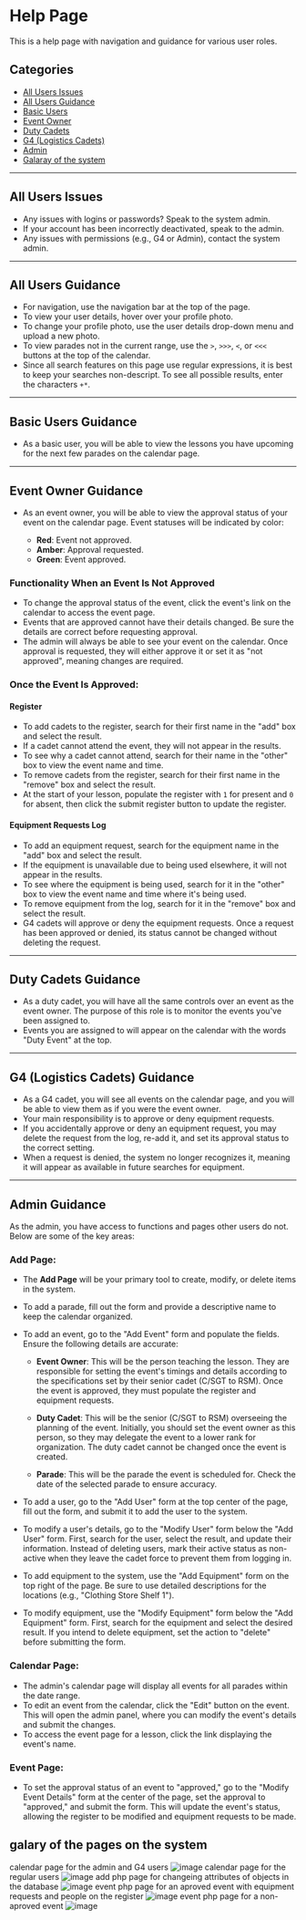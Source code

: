 # Help Page

This is a help page with navigation and guidance for various user roles.

## Categories

- [All Users Issues](#all-users-issues)
- [All Users Guidance](#all-users-guidance)
- [Basic Users](#basic-users-guidance)
- [Event Owner](#event-owner-guidance)
- [Duty Cadets](#duty-cadets-guidance)
- [G4 (Logistics Cadets)](#g4-logistics-cadets-guidance)
- [Admin](#admin-guidance)
- [Galaray of the system](#galary-of-the-pages-on-the-system)

---

## All Users Issues

- Any issues with logins or passwords? Speak to the system admin.
- If your account has been incorrectly deactivated, speak to the admin.
- Any issues with permissions (e.g., G4 or Admin), contact the system admin.

---

## All Users Guidance

- For navigation, use the navigation bar at the top of the page.
- To view your user details, hover over your profile photo.
- To change your profile photo, use the user details drop-down menu and upload a new photo.
- To view parades not in the current range, use the `>`, `>>>`, `<`, or `<<<` buttons at the top of the calendar.
- Since all search features on this page use regular expressions, it is best to keep your searches non-descript. To see all possible results, enter the characters `+*`.

---

## Basic Users Guidance

- As a basic user, you will be able to view the lessons you have upcoming for the next few parades on the calendar page.

---

## Event Owner Guidance

- As an event owner, you will be able to view the approval status of your event on the calendar page. Event statuses will be indicated by color:

  - **Red**: Event not approved.
  - **Amber**: Approval requested.
  - **Green**: Event approved.

### Functionality When an Event Is Not Approved

- To change the approval status of the event, click the event's link on the calendar to access the event page.
- Events that are approved cannot have their details changed. Be sure the details are correct before requesting approval.
- The admin will always be able to see your event on the calendar. Once approval is requested, they will either approve it or set it as "not approved", meaning changes are required.

### Once the Event Is Approved:

#### Register

- To add cadets to the register, search for their first name in the "add" box and select the result.
- If a cadet cannot attend the event, they will not appear in the results.
- To see why a cadet cannot attend, search for their name in the "other" box to view the event name and time.
- To remove cadets from the register, search for their first name in the "remove" box and select the result.
- At the start of your lesson, populate the register with `1` for present and `0` for absent, then click the submit register button to update the register.

#### Equipment Requests Log

- To add an equipment request, search for the equipment name in the "add" box and select the result.
- If the equipment is unavailable due to being used elsewhere, it will not appear in the results.
- To see where the equipment is being used, search for it in the "other" box to view the event name and time where it's being used.
- To remove equipment from the log, search for it in the "remove" box and select the result.
- G4 cadets will approve or deny the equipment requests. Once a request has been approved or denied, its status cannot be changed without deleting the request.

---

## Duty Cadets Guidance

- As a duty cadet, you will have all the same controls over an event as the event owner. The purpose of this role is to monitor the events you've been assigned to.
- Events you are assigned to will appear on the calendar with the words "Duty Event" at the top.

---

## G4 (Logistics Cadets) Guidance

- As a G4 cadet, you will see all events on the calendar page, and you will be able to view them as if you were the event owner.
- Your main responsibility is to approve or deny equipment requests.
- If you accidentally approve or deny an equipment request, you may delete the request from the log, re-add it, and set its approval status to the correct setting.
- When a request is denied, the system no longer recognizes it, meaning it will appear as available in future searches for equipment.

---

## Admin Guidance

As the admin, you have access to functions and pages other users do not. Below are some of the key areas:

### Add Page:

- The **Add Page** will be your primary tool to create, modify, or delete items in the system.
- To add a parade, fill out the form and provide a descriptive name to keep the calendar organized.
- To add an event, go to the "Add Event" form and populate the fields. Ensure the following details are accurate:
  
  - **Event Owner**: This will be the person teaching the lesson. They are responsible for setting the event's timings and details according to the specifications set by their senior cadet (C/SGT to RSM). Once the event is approved, they must populate the register and equipment requests.
  
  - **Duty Cadet**: This will be the senior (C/SGT to RSM) overseeing the planning of the event. Initially, you should set the event owner as this person, so they may delegate the event to a lower rank for organization. The duty cadet cannot be changed once the event is created.
  
  - **Parade**: This will be the parade the event is scheduled for. Check the date of the selected parade to ensure accuracy.

- To add a user, go to the "Add User" form at the top center of the page, fill out the form, and submit it to add the user to the system.
- To modify a user's details, go to the "Modify User" form below the "Add User" form. First, search for the user, select the result, and update their information. Instead of deleting users, mark their active status as non-active when they leave the cadet force to prevent them from logging in.

- To add equipment to the system, use the "Add Equipment" form on the top right of the page. Be sure to use detailed descriptions for the locations (e.g., "Clothing Store Shelf 1").
- To modify equipment, use the "Modify Equipment" form below the "Add Equipment" form. First, search for the equipment and select the desired result. If you intend to delete equipment, set the action to "delete" before submitting the form.

### Calendar Page:

- The admin's calendar page will display all events for all parades within the date range.
- To edit an event from the calendar, click the "Edit" button on the event. This will open the admin panel, where you can modify the event's details and submit the changes.
- To access the event page for a lesson, click the link displaying the event's name.

### Event Page:

- To set the approval status of an event to "approved," go to the "Modify Event Details" form at the center of the page, set the approval to "approved," and submit the form. This will update the event's status, allowing the register to be modified and equipment requests to be made.

## galary of the pages on the system

calendar page for the admin and G4 users
![image](https://github.com/user-attachments/assets/16bc7a22-5f80-45d6-aa29-6d6b6f1b76df)
calendar page for the regular users
![image](https://github.com/user-attachments/assets/b5fb8107-986a-43c4-8009-a20adba023cb)
add php page for changeing attributes of objects in the database
![image](https://github.com/user-attachments/assets/6f10796d-0ad6-499f-91c7-ebc39f549023)
event php page for an aproved event with equipment requests and people on the register
![image](https://github.com/user-attachments/assets/653770fc-5ea4-4d9f-86c4-d19bd523fc98)
event php page for a non-aproved event
![image](https://github.com/user-attachments/assets/625f9102-8367-49ea-a30b-3fe60a1f6d26)

